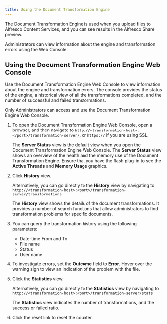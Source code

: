 ```yaml
---
title: Using the Document Transformation Engine
---
```


The Document Transformation Engine is used when you upload files to Alfresco Content Services, and you can see results in the Alfresco Share preview.

Administrators can view information about the engine and transformation errors using the Web Console.

## Using the Document Transformation Engine Web Console

Use the Document Transformation Engine Web Console to view information about the engine and transformation errors. The console provides the status of the engine, a historical view of all the transformations completed, and the number of successful and failed transformations.

Only Administrators can access and use the Document Transformation Engine Web Console.

1. To open the Document Transformation Engine Web Console, open a browser, and then navigate to `http://<transformation-host>:</port>/transformation-server/`, or `https://` if you are using SSL.

    The **Server Status** view is the default view when you open the Document Transformation Engine Web Console. The **Server Status** view shows an overview of the health and the memory use of the Document Transformation Engine. Ensure that you have the flash plug-in to see the **Active Threads** and **Memory Usage** graphics.

2. Click **History** view.

    Alternatively, you can go directly to the **History** view by navigating to `http://<transformation-host>:<port>/transformation-server/transformations`

    The **History** view shows the details of the document transformations. It provides a number of search functions that allow administrators to find transformation problems for specific documents.

3. You can query the transformation history using the following parameters:

    * Date-time From and To
    * File name
    * Status
    * User name

4. To investigate errors, set the **Outcome** field to **Error**. Hover over the warning sign to view an indication of the problem with the file.

5. Click the **Statistics** view.

    Alternatively, you can go directly to the **Statistics** view by navigating to `http://<transformation-host>:<port>/transformation-server/stats`

    The **Statistics** view indicates the number of transformations, and the success or failed ratio.

6. Click the reset link to reset the counter.
